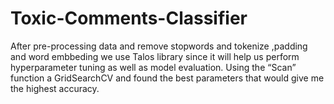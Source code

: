 # Toxic-Comments-Classifier
After pre-processing data and remove stopwords and tokenize ,padding and word embbeding 
we use Talos library since it will help us perform hyperparameter tuning as well as model evaluation. Using the “Scan” function
a GridSearchCV and found the best parameters that would give me the highest accuracy.
